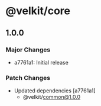 # @velkit/core

## 1.0.0

### Major Changes

- a7761a1: Initial release

### Patch Changes

- Updated dependencies [a7761a1]
  - @velkit/common@1.0.0
